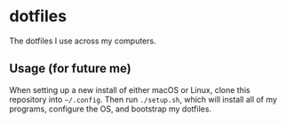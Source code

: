 # dotfiles

The dotfiles I use across my computers.

## Usage (for future me)

When setting up a new install of either macOS or Linux, clone this repository into `~/.config`. 
Then run `./setup.sh`, which will install all of my programs, configure the OS, and bootstrap my
dotfiles.
